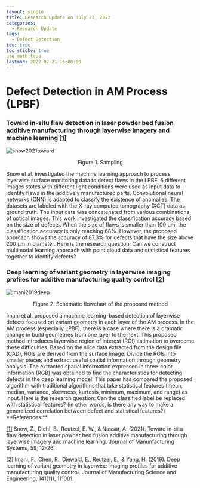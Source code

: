 ```yaml
---
layout: single
title: Research Update on July 21, 2022
categories: 
  - Research Update
tags:       
  - Defect Detection
toc: true
toc_sticky: true
use_math:true
lastmod: 2022-07-21 15:00:00
---
```


# Defect Detection in AM Process (LPBF)


### Toward in-situ flaw detection in laser powder bed fusion additive manufacturing through layerwise imagery and machine learning <b id="a1">[[1]](#f1)</b>
![snow2021toward](https://user-images.githubusercontent.com/15663593/180334993-3b279f3d-b7fe-401f-a4b1-5b7a8d6ba659.png)
<p align="center"> Figure 1. Sampling </p>

Snow et al. investigated the machine learning approach to process layerwise surface monitoring data to detect flaws in the LPBF. 6 different images states with different light conditions were used as input data to identify flaws in the additively manufactured parts. Convolutional neural networks (CNN) is adapted to classify the existence of anomalies. The datasets are labeled with the X-ray computed tomography (XCT) data as ground truth. The input data was concatenated from various combinations of optical images. This work investigated the classification accuracy based on the size of defects. When the size of flaws is smaller than 100 μm, the classification accuracy is only reaching 68%. However, the proposed approach shows the accuracy of 87.3% for defects that have the size above 200 μm in diameter. Here is the research question: Can we construct multimodal learning approach with point cloud data and statistical features together to identify defects?


### Deep learning of variant geometry in layerwise imaging profiles for additive manufacturing quality control <b id="a2">[[2]](#f2)</b>
![imani2019deep](https://user-images.githubusercontent.com/15663593/180366725-743df8d9-2aa5-4e66-aa4e-e8f9cbf57bc4.png)

<p align="center"> Figure 2. Schematic flowchart of the proposed method </p>
Imani et al. proposed a machine learning-based detection of layerwise defects focused on variant geometry in each layer of the AM process. In the AM process (especially LPBF), there is a case where there is a dramatic change in build geometries from one layer to the next. This proposed method introduces layerwise region of interest (ROI) estimation to overcome these difficulties. Based on the slice data extracted from the design file (CAD), ROIs are derived from the surface image. Divide the ROIs into smaller pieces and extract useful spatial information through geometry analysis. The extracted spatial information expressed in three-color information (RGB) was obtained to find the characteristics for detecting defects in the deep learning model. This paper has compared the proposed algorithm with traditional algorithms that take statistical features (mean, median, variance, skewness, kurtosis, minimum, maximum, and range) as input. Here is the research question: Can the classified label be replaced with statistical features? (in other words, is there any way to make a generalized correlation between defect and statistical features?)

<br/>
**References:**

<b id="f1"></b>[[1]](#a1) Snow, Z., Diehl, B., Reutzel, E. W., & Nassar, A. (2021). Toward in-situ flaw detection in laser powder bed fusion additive manufacturing through layerwise imagery and machine learning. Journal of Manunfacturing Systems, 59, 12-26.

<b id="f2"></b>[[2]](#a2) Imani, F., Chen, R., Diewald, E., Reutzel, E., & Yang, H. (2019). Deep learning of variant geometry in layerwise imaging profiles for additive manufacturing quality control. Journal of Manufacturing Science and Engineering, 141(11), 111001.
